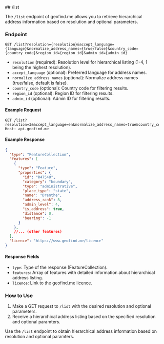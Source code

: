 ## /list

The `/list` endpoint of geofind.me allows you to retrieve hierarchical address information based on resolution and optional parameters.

### Endpoint

```http
GET /list?resolution={resolution}&accept_language={language}&normalize_address_names={true/false}&country_code={country_code}&region_id={region_id}&admin_id={admin_id}
```

- `resolution` (required): Resolution level for hierarchical listing (1-4, 1 being the highest resolution).
- `accept_language` (optional): Preferred language for address names.
- `normalize_address_names` (optional): Normalize address names (true/false, default is false).
- `country_code` (optional): Country code for filtering results.
- `region_id` (optional): Region ID for filtering results.
- `admin_id` (optional): Admin ID for filtering results.

#### Example Request

```http
GET /list?resolution=3&accept_language=en&normalize_address_names=true&country_code=nl
Host: api.geofind.me
```

#### Example Response

```json
{
  "type": "FeatureCollection",
  "features": [
    {
      "type": "Feature",
      "properties": {
        "id": "R47540",
        "category": "boundary",
        "type": "administrative",
        "place_type": "state",
        "name": "Drenthe",
        "address_rank": 8,
        "admin_level": 4,
        "is_address": true,
        "distance": 0,
        "bearing": -1
      }
    },
    //... (other features)
  ],
  "licence": "https://www.geofind.me/licence"
}
```

#### Response Fields

- `type`: Type of the response (FeatureCollection).
- `features`: Array of features with detailed information about hierarchical address listing.
- `licence`: Link to the geofind.me licence.

### How to Use

1. Make a GET request to `/list` with the desired resolution and optional parameters.
2. Receive a hierarchical address listing based on the specified resolution and optional paramters.

Use the `/list` endpoint to obtain hierarchical address information based on resolution and optional paramters.
